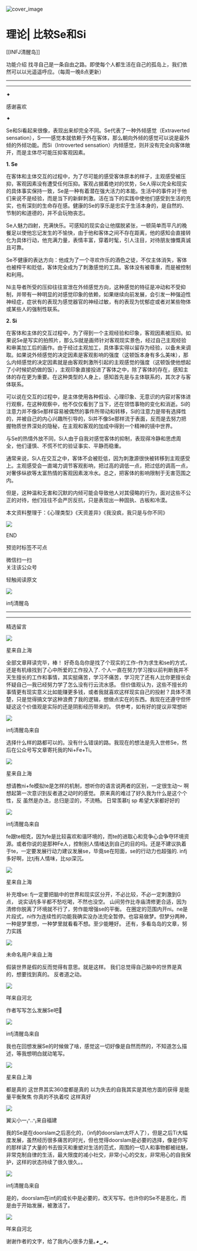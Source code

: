 ![cover_image](https://mmbiz.qlogo.cn/mmbiz_jpg/DZCdtia4bJxrRj7OudIdtr1IZRchfCr3ibZMWNDCyRhJpHv7sBicSVNWI0w7ZI2Sp9VTc3YDLsGEuKpiblDI4od22Q/0?wx_fmt=jpeg)

# 理论| 比较Se和Si

[[INFJ清醒岛]]

功能介绍 找寻自己是一条自由之路。即使每个人都生活在自己的孤岛上，我们依然可以以光遥遥呼应。（每周一晚8点更新）

---

---

✦

感谢喜欢

✦

Se和Si看起来很像，表现出来却完全不同。Se代表了一种外倾感觉（Extraverted
sensation），S——感觉本就依赖于外在客体，那么朝向外倾的感觉可以说是最外倾的外倾功能。而Si（Introverted
sensation）内倾感觉，则并没有完全向客体敞开，而是主体尽可能压抑客观因素。

**1\. Se**

在客体和主体交互的过程中，为了尽可能的感受客体原本的样子，主观感受被压抑，客观因素没有遭受任何压抑。客观占据着绝对的优势，Se人得以完全和现实的具体事实保持一致，Se是一种有着潜在强大活力的本能。生活中的事件对于他们来说不是经验，而是当下的新鲜刺激。活在当下的实践中使他们感受到生活的充实，也有深刻的生命存在感。健康的Se的享乐是忠实于生活本身的，是自然的、节制的和道德的，并不会玩物丧志。

Se人魅力四射，充满快乐。可感知的现实会让他摆脱紧张，一顿简单而平凡的晚餐足以使他忘记发生的不愉快，由于他和客体之间不存在距离，他的感知会直接转化为具体行动，他充满力量，表情丰富，穿着时髦，引人注目，对待朋友慷慨真诚且可靠。

Se不健康的表达方向：他成为了一个寻欢作乐的酒色之徒，不仅主体消失，客体也被榨干和贬低，客体完全成为了刺激感觉的工具。客体没有被尊重，而是被控制和利用。

Ni主导者所受的压抑往往宣泄在外倾感觉方向，这种感觉的特征是冲动和不受抑制，并带有一种明显的对感觉印象的依赖，如果继续向前发展，会引发一种强迫性神经症，症状有的表现为感觉器官的神经过敏，有的表现为忧郁症或者对某些物体或某些人的强制性联系。

**2\. Si**

在客体和主体的交互过程中，为了得到一个主观经验和印象，客观因素被压抑。如果说Se是写实的拍照片，那么Si就是画师针对客观现实景色，经过自己主观经验和审美加工后的画作。由于经过主观加工，具体事实得以留存为经验，以备未来调取。如果说外倾感觉的决定因素是客观影响的强度（这顿饭本身有多么美味），那么内倾感觉的决定因素就是由客观刺激所引起的主观感觉的强度（这顿饭使他想起了小时候奶奶做的饭），主观印象直接投进了客体之中，除了客体的存在，感知主体的存在更为重要。在这种类型的人身上，感知首先是与主体联系的，其次才与客体联系。

可以说在交互的过程中，是主体使用各种假设、心理印象、无意识的内容对客体进行观察，在这种观察中，他不仅仅看到了当下，还在领悟事物的变化和消逝。Si的注意力并不像Se那样容易被偶然的事件所带动和转移，Si的注意力是带有选择性的，并被自己的内心兴趣所引导的，Si并不像Se那样流于表面，反而是去努力把握物质世界深处的隐秘，在主观和客观的加成中得到一个精神的镜中世界。

与Se的热情外放不同，Si人由于自我对感觉客体的抑制，表现得冷静和思虑周全，他们谨慎、不慌不忙的验证事实、平静而稳重。

通常来说，Si人在交互之中，客体不会被贬低，因为刺激源很快被转移到主观感受上。主观感受会一直竭力调节客观影响，把过高的调低一点，把过低的调高一点，对奢侈纵欲等太富热情的客观因素泼冷水。总之，把客体的影响限制于无害范围之内。

但是，这种温和无害和沉默的内倾可能会导致他人对其侵略的行为，面对这些不公正的对待，他们往往不会严厉反抗，只是表现出一种固执、古板和冷漠。

本文资料整理于：《心理类型》《天资差异》《我没疯，我只是与你不同》

![](https://mmbiz.qpic.cn/mmbiz_gif/7FiadXCUBpqt43ySAFleQonQAWQDMwvCPOiaiaFlUYSG8ibicVqc4d5rBa4niaAWr9DmauJ43FCich2gaNDU6PiaKZQf6w/640?wx_fmt=gif)

END

预览时标签不可点

微信扫一扫  
关注该公众号

轻触阅读原文

![](http://mmbiz.qpic.cn/mmbiz_png/DZCdtia4bJxpcRrqEcIicNn7icChObS1Eqm6u2hlN1LGAHvlMHZg6O2a3A47KdeC6IqvVTuryNZQpDFQ1LX3JvT9w/0?wx_fmt=png)

infj清醒岛

---

---

精选留言

![](http://mmsns.qpic.cn/mmsns/iaxNB5XaibCeLTYWIUGCYm7cS1kFxTx4ibUSEBZJ6VnOdXPDItJ9PaGRg/0)

星来自上海

全部文章拜读完毕，棒！ 好奇岛岛你是找了个现实的工作-作为求生和se的方式，还是有机缘找到了心中所爱的工作投入了.
个人一直在努力学习按以前判断我并不天生擅长的工作和事情，其实挺痛苦，学习不痛苦，学习完了还有人比你更擅长会怀疑自己—我已经努力学了怎么没有行云流水感。
但价值观认为，这些不擅长的事情更有现实意义比如能赚更多钱，或者我就喜欢这样现实自己的投射？具体不清楚，只是觉得搞文学这种浪费了我的逻辑，想做点实在的东西。我现在还遵守但怀疑这这个价值观是实际的还是阴影经历带来的。
供参考，如有好的提议非常想听

![](http://wx.qlogo.cn/mmhead/Q3auHgzwzM4icoibBPppWkMrbLG1lB8KhWHaiaiabBib87BTTdVQC8Cyacg/64)

infj清醒岛来自

选择什么样的路都可以的。没有什么错误的路。我现在的想法是先入世修Se，然后在公众号写文章寄托我的Ni+Fe+Ti。

![](http://mmsns.qpic.cn/mmsns/iaxNB5XaibCeLTYWIUGCYm7cS1kFxTx4ibUSEBZJ6VnOdXPDItJ9PaGRg/0)

星来自上海

想请教ni+fe模拟te是怎样的机制，想听你的语言说两者的区别，一定很生动～ 啊 想起第一次意识到反者道之动时的感觉。
原来真的难过了好久我为什么是这个个性，反 虽然是办法，总归是涩的，不流畅。 日常羡慕tj sp 希望大家都好好的

![](http://wx.qlogo.cn/mmhead/Q3auHgzwzM4icoibBPppWkMrbLG1lB8KhWHaiaiabBib87BTTdVQC8Cyacg/64)

infj清醒岛来自

fe跟te相克，因为fe是比较喜欢和谐环境的，而te的进取心和竞争心会争夺环境资源。或者你说的是那种Fe人，控制别人情绪达到自己的目的吗。还是不建议执着于te，一定要发展行动力建议发展se，毕竟se在阳面，se的行动力也超强的.
infj多好啊，比tj有人情味，比sp深沉。

![](http://mmsns.qpic.cn/mmsns/iaxNB5XaibCeLTYWIUGCYm7cS1kFxTx4ibUSEBZJ6VnOdXPDItJ9PaGRg/0)

星来自上海

补充增se: fj一定要把脑中的世界和现实区分开，不必比较，不必一定刺激到G点， 说实话fj多半都不愁吃喝，不然也没空。
山间劳作比寺庙清修更合适，因为清修你脱离了环境就不行了，劳作能增强se的平衡。
在圈定的范围内开ni。ne是片段式，ni作为连续性的功能我确实没办法完全暂停。也容易做梦。但梦分两种，一种是梦里想，一种梦里就看看不想。至少能睡好。
还有，多看岛岛的文章，努力实践

![](http://mmsns.qpic.cn/mmsns/iaxNB5XaibCeLTYWIUGCYm7cS1kFxTx4ibUSEBZJ6VnOdXPDItJ9PaGRg/0)

未命名用户来自上海

假装世界是假的反而觉得有意思。就是这样。 我们总觉得自己脑中的世界是真的，想要找到真的。 反者道之动。

![](http://mmsns.qpic.cn/mmsns/iaxNB5XaibCeLTYWIUGCYm7cS1kFxTx4ibUSEBZJ6VnOdXPDItJ9PaGRg/0)

咩来自河北

作者写写怎么发展Se吧🥺

![](http://wx.qlogo.cn/mmhead/Q3auHgzwzM4icoibBPppWkMrbLG1lB8KhWHaiaiabBib87BTTdVQC8Cyacg/64)

infj清醒岛来自

我也在回想发展Se的时候做了啥，感觉这一切好像是自然而然的，不知道怎么描述，等我想明白就动笔写。

![](http://mmsns.qpic.cn/mmsns/iaxNB5XaibCeLTYWIUGCYm7cS1kFxTx4ibUSEBZJ6VnOdXPDItJ9PaGRg/0)

星来自上海

都是真的 这世界其实360度都是真的 以为失去的自我其实是其他方面的获得 是能量平衡聚焦 你真的不执着哎 这样真好

![](http://mmsns.qpic.cn/mmsns/iaxNB5XaibCeLTYWIUGCYm7cS1kFxTx4ibUSEBZJ6VnOdXPDItJ9PaGRg/0)

翼尖小一₍ᐢ..ᐢ₎来自福建

我的Se是在doorslam之后恶化的，（infj的doorslam太吓人了），但是之后Ti大幅度发展，虽然经历很多痛苦的时光，但也觉得doorslam是必要的选择，像是你写的那样读了大量的书去毁灭和重塑对生活的范式，周围的一切人和事物都被祛魅，非常克制自律的生活，最大限度的减小社交，非常小心的交友，非常用心的自我保护，这样的状态持续了很久很久。。

![](http://wx.qlogo.cn/mmhead/Q3auHgzwzM4icoibBPppWkMrbLG1lB8KhWHaiaiabBib87BTTdVQC8Cyacg/64)

infj清醒岛来自

是的，doorslam在infj的成长中是必要的，改天写写。也许你的Se不是恶化，而是由于开始发展，被激活了。

![](http://mmsns.qpic.cn/mmsns/iaxNB5XaibCeLTYWIUGCYm7cS1kFxTx4ibUSEBZJ6VnOdXPDItJ9PaGRg/0)

咩来自河北

谢谢作者的文字，给了我内心很多力量｡◕‿◕｡
